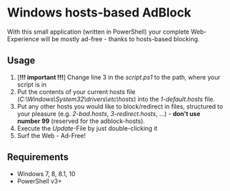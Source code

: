 # Windows hosts-based AdBlock
With this small application (written in PowerShell) your complete Web-Experience will be mostly ad-free - thanks to hosts-based blocking.

## Usage
1. [**!!! important !!!**] Change line 3 in the *script.ps1* to the path, where your script is in
2. Put the contents of your current hosts file (*C:\Windows\System32\drivers\etc\hosts*) into the *1-default.hosts* file.
3. Put any other hosts you would like to block/redirect in files, structured to your pleasure (e.g. *2-bad.hosts*, *3-redirect.hosts*, ...) - **don't use number 99** (reserved for the adblock-hosts).
4. Execute the *Update*-File by just double-clicking it
5. Surf the Web - Ad-Free!

## Requirements
- Windows 7, 8, 8.1, 10
- PowerShell v3+